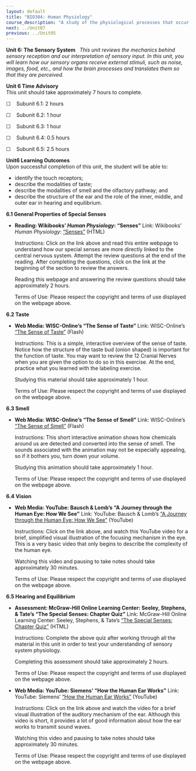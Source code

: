 ```yaml
---
layout: default
title: "BIO304: Human Physiology"
course_description: "A study of the physiological processes that occur within the human body, with particular attention on enzyme activity, cell signaling, metabolic processes, protein synthesis, and movement."
next: ../Unit07
previous: ../Unit05
---
```

**Unit 6: The Sensory System** <span id="6"></span> 
*This unit reviews the mechanics behind sensory reception and our
interpretation of sensory input. In this unit, you will learn how our
sensory organs receive external stimuli, such as noise, images, food,
etc., and how the brain processes and translates them so that they are
perceived.*

**Unit 6 Time Advisory**  
This unit should take approximately 7 hours to complete.  
  
 ☐    Subunit 6.1: 2 hours  
  
 ☐    Subunit 6.2: 1 hour  
  
 ☐    Subunit 6.3: 1 hour  
  
 ☐    Subunit 6.4: 0.5 hours  
  
 ☐    Subunit 6.5: 2.5 hours

**Unit6 Learning Outcomes**  
Upon successful completion of this unit, the student will be able to:
-   identify the touch receptors;
-   describe the modalities of taste;
-   describe the modalities of smell and the olfactory pathway; and
-   describe the structure of the ear and the role of the inner, middle,
    and outer ear in hearing and equilibrium.

**6.1 General Properties of Special Senses** <span id="6.1"></span> 
-   **Reading: Wikibooks’ *Human Physiology*: “Senses”**
    Link: Wikibooks’ *Human Physiology*:
    [“Senses”](http://en.wikibooks.org/wiki/Human_Physiology/Senses) (HTML)  
      
     Instructions: Click on the link above and read this entire webpage
    to understand how our special senses are more directly linked to the
    central nervous system. Attempt the review questions at the end of
    the reading. After completing the questions, click on the link at
    the beginning of the section to review the answers.  
      
     Reading this webpage and answering the review questions should take
    approximately 2 hours.  
      
     Terms of Use: Please respect the copyright and terms of use
    displayed on the webpage above.

**6.2 Taste** <span id="6.2"></span> 
-   **Web Media: WISC-Online’s “The Sense of Taste”**
    Link: WISC-Online’s [“The Sense of
    Taste”](http://www.wisc-online.com/objects/ViewObject.aspx?ID=AP14104)
    (Flash)  
      
     Instructions: This is a simple, interactive overview of the sense
    of taste. Notice how the structure of the taste bud (onion shaped)
    is important for the function of taste. You may want to review the
    12 Cranial Nerves when you are given the option to do so in this
    exercise. At the end, practice what you learned with the labeling
    exercise.  
      
     Studying this material should take approximately 1 hour.  
      
     Terms of Use: Please respect the copyright and terms of use
    displayed on the webpage above.

**6.3 Smell** <span id="6.3"></span> 
-   **Web Media: WISC-Online’s “The Sense of Smell”**
    Link: WISC-Online’s [“The Sense of
    Smell”](http://www.wisc-online.com/objects/ViewObject.aspx?ID=AP14004)
    (Flash)  
      
     Instructions: This short interactive animation shows how chemicals
    around us are detected and converted into the sense of smell. The
    sounds associated with the animation may not be especially
    appealing, so if it bothers you, turn down your volume.  
      
     Studying this animation should take approximately 1 hour.  
      
     Terms of Use: Please respect the copyright and terms of use
    displayed on the webpage above. 

**6.4 Vision** <span id="6.4"></span> 
-   **Web Media: YouTube: Bausch & Lomb’s “A Journey through the Human
    Eye: How We See”**
    Link: YouTube: Bausch & Lomb’s [“A Journey through the Human Eye:
    How We
    See”](http://www.youtube.com/watch?v=gvozcv8pS3c&feature=related)
    (YouTube)  
      
     Instructions: Click on the link above, and watch this YouTube video
    for a brief, simplified visual illustration of the focusing
    mechanism in the eye. This is a very basic video that only begins to
    describe the complexity of the human eye.  
      
     Watching this video and pausing to take notes should take
    approximately 30 minutes.  
      
     Terms of Use: Please respect the copyright and terms of use
    displayed on the webpage above.

**6.5 Hearing and Equilibrium** <span id="6.5"></span> 
-   **Assessment: McGraw-Hill Online Learning Center: Seeley, Stephens,
    & Tate’s “The Special Senses: Chapter Quiz”**
    Link: McGraw-Hill Online Learning Center: Seeley, Stephens, & Tate’s
    [“The Special Senses: Chapter
    Quiz”](http://highered.mcgraw-hill.com/sites/0072351136/student_view0/chapter15/chapter_quiz.html)
    (HTML)  
      
     Instructions: Complete the above quiz after working through all the
    material in this unit in order to test your understanding of sensory
    system physiology.  
      
     Completing this assessment should take approximately 2 hours.  
      
     Terms of Use: Please respect the copyright and terms of use
    displayed on the webpage above.

-   **Web Media: YouTube: Siemens’ “How the Human Ear Works”**
    Link: YouTube: Siemens’ [“How the Human Ear
    Works”](http://www.youtube.com/watch?v=dCyz8-eAs1I&feature=related)
    (YouTube)  
      
     Instructions: Click on the link above and watch the video for a
    brief visual illustration of the auditory mechanism of the ear.
    Although this video is short, it provides a lot of good information
    about how the ear works to transmit sound waves.  
      
     Watching this video and pausing to take notes should take
    approximately 30 minutes.  
      
     Terms of Use: Please respect the copyright and terms of use
    displayed on the webpage above.


